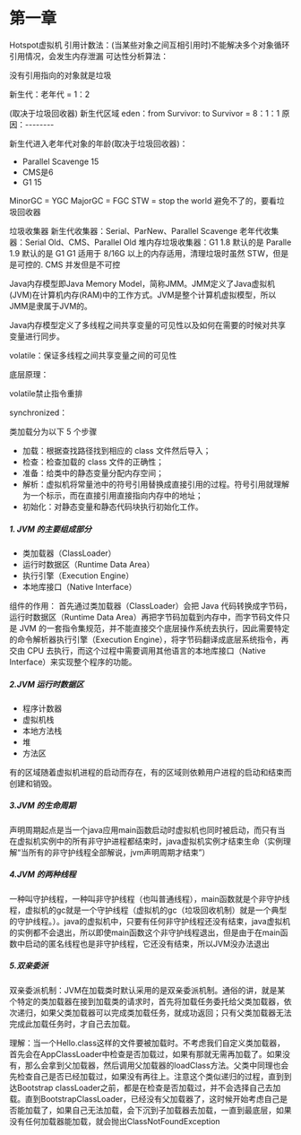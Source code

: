 # 第一章

Hotspot虚拟机 
引用计数法：(当某些对象之间互相引用时)不能解决多个对象循环引用情况，会发生内存泄漏
可达性分析算法：

没有引用指向的对象就是垃圾

新生代：老年代 = 1：2

(取决于垃圾回收器)
新生代区域 eden：from Survivor: to Survivor = 8：1：1
原因：--------


新生代进入老年代对象的年龄(取决于垃圾回收器)：
- Parallel Scavenge 15 
- CMS是6
- G1 15

MinorGC = YGC
MajorGC = FGC
STW = stop the world 避免不了的，要看垃圾回收器

垃圾收集器
新生代收集器：Serial、ParNew、Parallel Scavenge
老年代收集器：Serial Old、CMS、Parallel Old
堆内存垃圾收集器：G1
1.8 默认的是 Paralle
1.9 默认的是 G1
G1 适用于 8/16G 以上的内存适用，清理垃圾时虽然 STW，但是是可控的.
CMS 并发但是不可控



Java内存模型即Java Memory Model，简称JMM。JMM定义了Java虚拟机(JVM)在计算机内存(RAM)中的工作方式。JVM是整个计算机虚拟模型，所以JMM是隶属于JVM的。

Java内存模型定义了多线程之间共享变量的可见性以及如何在需要的时候对共享变量进行同步。

volatile：保证多线程之间共享变量之间的可见性

底层原理：

volatile禁止指令重排

synchronized：



类加载分为以下 5 个步骤

- 加载：根据查找路径找到相应的 class 文件然后导入；
- 检查：检查加载的 class 文件的正确性；
- 准备：给类中的静态变量分配内存空间；
- 解析：虚拟机将常量池中的符号引用替换成直接引用的过程。符号引用就理解为一个标示，而在直接引用直接指向内存中的地址；
- 初始化：对静态变量和静态代码块执行初始化工作。





##### 1. JVM 的主要组成部分
- 类加载器（ClassLoader）
- 运行时数据区（Runtime Data Area）
- 执行引擎（Execution Engine）
- 本地库接口（Native Interface）

组件的作用： 首先通过类加载器（ClassLoader）会把 Java 代码转换成字节码，运行时数据区（Runtime Data Area）再把字节码加载到内存中，而字节码文件只是 JVM 的一套指令集规范，并不能直接交个底层操作系统去执行，因此需要特定的命令解析器执行引擎（Execution Engine），将字节码翻译成底层系统指令，再交由 CPU 去执行，而这个过程中需要调用其他语言的本地库接口（Native Interface）来实现整个程序的功能。

##### 2.JVM 运行时数据区
- 程序计数器
- 虚拟机栈
- 本地方法栈
- 堆
- 方法区

有的区域随着虚拟机进程的启动而存在，有的区域则依赖用户进程的启动和结束而创建和销毁。

##### 3.JVM 的生命周期
声明周期起点是当一个java应用main函数启动时虚拟机也同时被启动，而只有当在虚拟机实例中的所有非守护进程都结束时，java虚拟机实例才结束生命（实例理解“当所有的非守护线程全部解说，jvm声明周期才结束”）

##### 4.JVM 的两种线程
一种叫守护线程，一种叫非守护线程（也叫普通线程），main函数就是个非守护线程，虚拟机的gc就是一个守护线程（虚拟机的gc（垃圾回收机制）就是一个典型的守护线程。）。java的虚拟机中，只要有任何非守护线程还没有结束，java虚拟机的实例都不会退出，所以即使main函数这个非守护线程退出，但是由于在main函数中启动的匿名线程也是非守护线程，它还没有结束，所以JVM没办法退出

##### 5.双亲委派

双亲委派机制：JVM在加载类时默认采用的是双亲委派机制。通俗的讲，就是某个特定的类加载器在接到加载类的请求时，首先将加载任务委托给父类加载器，依次递归，如果父类加载器可以完成类加载任务，就成功返回；只有父类加载器无法完成此加载任务时，才自己去加载。

理解：当一个Hello.class这样的文件要被加载时。不考虑我们自定义类加载器，首先会在AppClassLoader中检查是否加载过，如果有那就无需再加载了。如果没有，那么会拿到父加载器，然后调用父加载器的loadClass方法。父类中同理也会先检查自己是否已经加载过，如果没有再往上。注意这个类似递归的过程，直到到达Bootstrap classLoader之前，都是在检查是否加载过，并不会选择自己去加载。直到BootstrapClassLoader，已经没有父加载器了，这时候开始考虑自己是否能加载了，如果自己无法加载，会下沉到子加载器去加载，一直到最底层，如果没有任何加载器能加载，就会抛出ClassNotFoundException